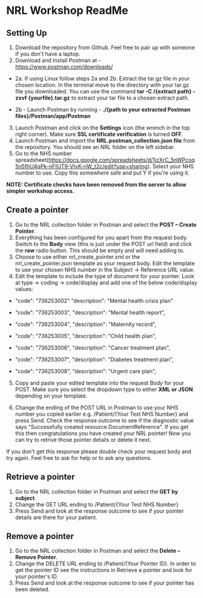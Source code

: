NRL Workshop ReadMe
===================

Setting Up
----------
1.	Download the repository from Github. Feel free to pair up with someone if you don't have a laptop.
2.	Download and install Postman at - https://www.postman.com/downloads/

   + 2a. If using Linux follow steps 2a and 2b. Extract the tar.gz file in your chosen location. In the terminal move to the directory with your tar.gz file you downloaded. You can use the command **tar -C /{extract path} -zxvf {yourfile}.tar.gz** to extract your tar file to a chosen extract path. 
  
   + 2b - Launch Postman by running - **./{path to your extracted Postman files}/Postman/app/Postman**
 
3. Launch Postman and click on the **Settings** icon (the wrench in the top right corner). Make sure **SSL certificate verification** is turned **OFF**. 
4.	Launch Postman and import the **NRL.postman_collection.json file** from the repository. You should see an NRL folder on the left sidebar.
5.	Go to the NHS number spreadsheet(https://docs.google.com/spreadsheets/d/1jzXrC_5nWPcoq5n5fhU4qPk-nFtUT9-VIvK-rjW_t2c/edit?usp=sharing). Select your NHS number to use. Copy this somewhere safe and put Y if you’re using it.

**NOTE: Certificate checks have been removed from the server to allow simpler workshop access.**

Create a pointer
----------------
1.	Go to the NRL collection folder in Postman and select the **POST – Create Pointer**.
2.	Everything has been configured for you apart from the request body. Switch to the **Body** view (this is just under the POST url field) and click the **raw** radio button. This should be empty and will need adding to.
3.	Choose to use either nrl_create_pointer.xml or the nrl_create_pointer.json template as your request body. Edit the template to use your chosen NHS number in the Subject -> Reference URL value. 
4. Edit the template to include the type of document for your pointer. Look at type -> coding -> code/display and add one of the below
code/display values:
   
- "code": "736253002"
   "description": "Mental health crisis plan"
      
- "code": "736253003",
   "description": "Mental health report",
 
- "code": "736253004",
  "description": "Maternity record",
 
-	"code": "736253005",
   "description": "Child health plan",
 
-	"code": "736253006",
   "description": "Cancer treatment plan",
 
-	"code": "736253007",
   "description": "Diabetes treatment plan",
 
-	"code": "736253008",
   "description": "Urgent care plan",

5. Copy and paste your edited template into the request Body for your POST. Make sure you select the dropdown type to either **XML or JSON** depending on your template.

6. Change the ending of the POST URL in Postman to use your NHS number you copied earlier e.g. /Patient/{Your Test NHS Number} and press Send. Check the response outcome to see if the diagnostic value says "Successfully created resource DocumentReference". If you get this then congratulations you have created your NRL pointer! Now you can try to retrive those pointer details or delete it next.

If you don't get this response please double check your request body and try again. Feel free to ask for help or to ask any questions. 

Retrieve a pointer
------------------
1.	Go to the NRL collection folder in Postman and select the **GET by subject**.
2.	Change the GET URL ending to /Patient/{Your Test NHS Number}
3.	Press Send and look at the response outcome to see if your pointer details are there for your patient.

Remove a pointer
----------------
1.	Go to the NRL collection folder in Postman and select the **Delete – Remove Pointer**.
2.	Change the DELETE URL ending to /Patient/{Your Pointer ID}. In order to get the pointer ID see the instructions in Retrieve a pointer and look for your pointer's ID.
3.	Press Send and look at the response outcome to see if your pointer has been deleted.


